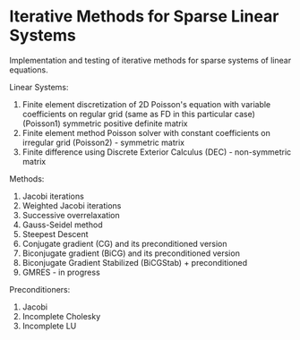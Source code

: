 # Iterative Methods for Sparse Linear Systems
Implementation and testing of iterative methods for sparse systems of linear equations. 

Linear Systems:

1. Finite element discretization of 2D Poisson's equation with variable coefficients on regular grid (same as FD in this particular case) (Poisson1)          symmetric positive definite matrix
2. Finite element method Poisson solver with constant coefficients on irregular grid (Poisson2) - symmetric matrix
3. Finite difference using Discrete Exterior Calculus (DEC) - non-symmetric matrix

Methods:

  1. Jacobi iterations
  2. Weighted Jacobi iterations
  3. Successive overrelaxation
  4. Gauss-Seidel method 
  5. Steepest Descent
  6. Conjugate gradient (CG) and its preconditioned version
  7. Biconjugate gradient (BiCG) and its preconditioned version
  8. Biconjugate Gradient Stabilized (BiCGStab) + preconditioned
  9. GMRES - in progress

Preconditioners:

  1. Jacobi
  2. Incomplete Cholesky
  3. Incomplete LU
